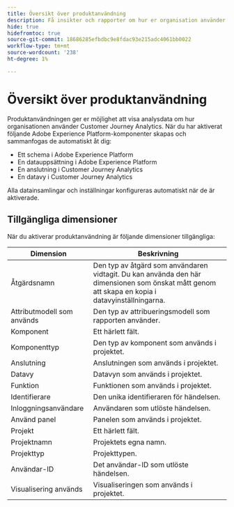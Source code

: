 ```yaml
---
title: Översikt över produktanvändning
description: Få insikter och rapporter om hur er organisation använder Customer Journey Analytics.
hide: true
hidefromtoc: true
source-git-commit: 18686285efbdbc9e8fdac93e215adc4061bb0022
workflow-type: tm+mt
source-wordcount: '238'
ht-degree: 1%

---
```


# Översikt över produktanvändning

Produktanvändningen ger er möjlighet att visa analysdata om hur organisationen använder Customer Journey Analytics. När du har aktiverat följande Adobe Experience Platform-komponenter skapas och sammanfogas de automatiskt åt dig:

* Ett schema i Adobe Experience Platform
* En datauppsättning i Adobe Experience Platform
* En anslutning i Customer Journey Analytics
* En datavy i Customer Journey Analytics

Alla datainsamlingar och inställningar konfigureras automatiskt när de är aktiverade.

## Tillgängliga dimensioner

När du aktiverar produktanvändning är följande dimensioner tillgängliga:

| Dimension | Beskrivning |
| --- | --- |
| Åtgärdsnamn | Den typ av åtgärd som användaren vidtagit. Du kan använda den här dimensionen som önskat mått genom att skapa en kopia i datavyinställningarna. |
| Attributmodell som används | Den typ av attribueringsmodell som rapporten använder. |
| Komponent | Ett härlett fält. |
| Komponenttyp | Den typ av komponent som används i projektet. |
| Anslutning | Anslutningen som används i projektet. |
| Datavy | Datavyn som används i projektet. |
| Funktion | Funktionen som används i projektet. |
| Identifierare | Den unika identifieraren för händelsen. |
| Inloggningsanvändare | Användaren som utlöste händelsen. |
| Använd panel | Panelen som används i projektet. |
| Projekt | Ett härlett fält. |
| Projektnamn | Projektets egna namn. |
| Projekttyp | Projekttypen. |
| Användar-ID | Det användar-ID som utlöste händelsen. |
| Visualisering används | Visualiseringen som används i projektet. |
